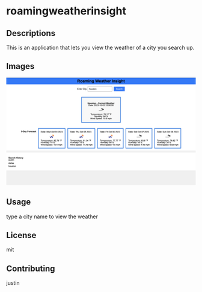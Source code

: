 # roamingweatherinsight
## Descriptions
This is an application that lets you view the weather of a city you search up.
## Images
![ScreenShot](./assets/images/Roamingweather.png)
## Usage
type a city name to view the weather
## License
mit
## Contributing
justin